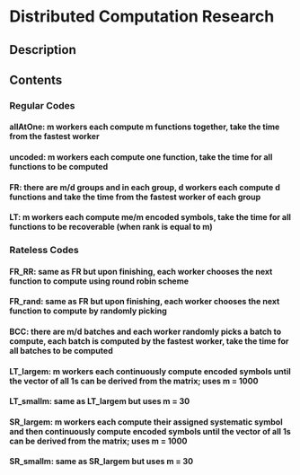 # Distributed Computation Research

## Description

## Contents
### Regular Codes
#### allAtOne: m workers each compute m functions together, take the time from the fastest worker
#### uncoded: m workers each compute one function, take the time for all functions to be computed
#### FR: there are m/d groups and in each group, d workers each compute d functions and take the time from the fastest worker of each group
#### LT: m workers each compute me/m encoded symbols, take the time for all functions to be recoverable (when rank is equal to m)
### Rateless Codes
#### FR_RR: same as FR but upon finishing, each worker chooses the next function to compute using round robin scheme
#### FR_rand: same as FR but upon finishing, each worker chooses the next function to compute by randomly picking
#### BCC: there are m/d batches and each worker randomly picks a batch to compute, each batch is computed by the fastest worker, take the time for all batches to be computed
#### LT_largem: m workers each continuously compute encoded symbols until the vector of all 1s can be derived from the matrix; uses m = 1000
#### LT_smallm: same as LT_largem but uses m = 30
#### SR_largem: m workers each compute their assigned systematic symbol and then continuously compute encoded symbols until the vector of all 1s can be derived from the matrix; uses m = 1000
#### SR_smallm: same as SR_largem but uses m = 30

